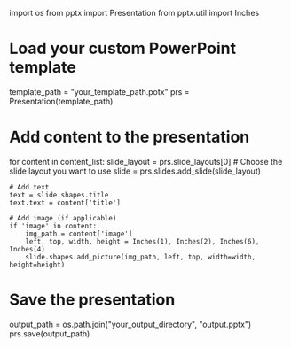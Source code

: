 import os
from pptx import Presentation
from pptx.util import Inches

# Load your custom PowerPoint template
template_path = "your_template_path.potx"
prs = Presentation(template_path)

# Add content to the presentation
for content in content_list:
    slide_layout = prs.slide_layouts[0]  # Choose the slide layout you want to use
    slide = prs.slides.add_slide(slide_layout)

    # Add text
    text = slide.shapes.title
    text.text = content['title']

    # Add image (if applicable)
    if 'image' in content:
        img_path = content['image']
        left, top, width, height = Inches(1), Inches(2), Inches(6), Inches(4)
        slide.shapes.add_picture(img_path, left, top, width=width, height=height)

# Save the presentation
output_path = os.path.join("your_output_directory", "output.pptx")
prs.save(output_path)
